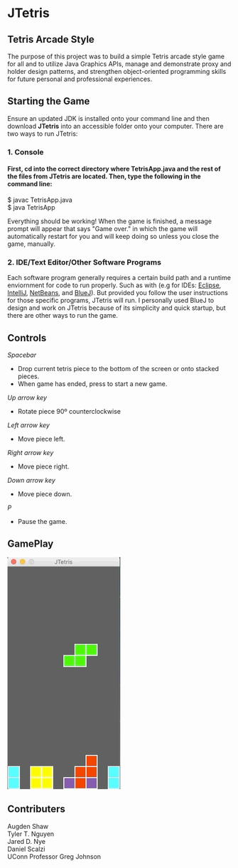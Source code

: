 # JTetris

## Tetris Arcade Style
The purpose of this project was to build a simple Tetris arcade style game for all and to utilize Java Graphics APIs, manage and demonstrate proxy and holder design patterns, and strengthen object-oriented programming skills for future personal and professional experiences.  

## Starting the Game
Ensure an updated JDK is installed onto your command line and then download __JTetris__ into an accessible folder onto your computer. There are two ways to run JTetris:

### 1. Console 
#### First, cd into the correct directory where TetrisApp.java and the rest of the files from  __JTetris__ are located. Then, type the following in the command line:
$ javac TetrisApp.java <br />
$ java TetrisApp <br />

Everything should be working! When the game is finished, a message prompt will appear that says "Game over." in which the game will automatically restart for you and will keep doing so unless you close the game, manually.

### 2. IDE/Text Editor/Other Software Programs
Each software program generally requires a certain build path and a runtime enviornment for code to run properly. Such as with (e.g for IDEs: [Eclipse](https://help.eclipse.org/luna/index.jsp?topic=%2Forg.eclipse.jdt.doc.user%2Freference%2Fref-properties-build-path.htm), [IntelliJ](https://www.jetbrains.com/help/idea/configuring-project-and-ide-settings.html#project-level), [NetBeans](https://netbeans.org/kb/74/java/project-setup.html#projects-configuring), and [BlueJ](https://www.bluej.org/tutorial/tutorial-v4.pdfclass="textLayer")). But provided you follow the user instructions for those specific programs, JTetris will run. I personally used BlueJ to design and work on JTetris because of its simplicity and quick startup, but there are other ways to run the game.

## Controls
*Spacebar*  <br />
* Drop current tetris piece to the bottom of the screen or onto stacked pieces. <br />
* When game has ended, press to start a new game. <br />

*Up arrow key* <br />
* Rotate piece 90º counterclockwise

*Left arrow key* <br />
* Move piece left. <br />

*Right arrow key* <br />
* Move piece right. <br />

*Down arrow key* <br />
* Move piece down. <br />

*P* <br />
* Pause the game. <br />

## GamePlay
![](JTetrisgameplay.gif)

## Contributers
Augden Shaw <br />
Tyler T. Nguyen <br />
Jared D. Nye <br />
Daniel Scalzi <br />
UConn Professor Greg Johnson <br />



